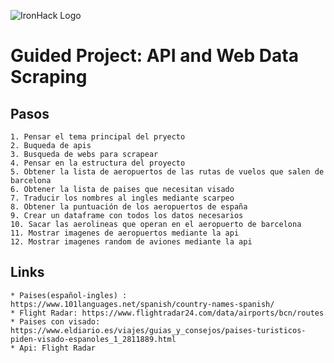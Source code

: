 ![IronHack Logo](https://s3-eu-west-1.amazonaws.com/ih-materials/uploads/upload_d5c5793015fec3be28a63c4fa3dd4d55.png)

# Guided Project: API and Web Data Scraping

## Pasos

    1. Pensar el tema principal del pryecto
    2. Buqueda de apis 
    3. Busqueda de webs para scrapear
    4. Pensar en la estructura del proyecto
    5. Obtener la lista de aeropuertos de las rutas de vuelos que salen de barcelona
    6. Obtener la lista de paises que necesitan visado
    7. Traducir los nombres al ingles mediante scarpeo
    8. Obtener la puntuación de los aeropuertos de españa
    9. Crear un dataframe con todos los datos necesarios
    10. Sacar las aerolineas que operan en el aeropuerto de barcelona
    11. Mostrar imagenes de aeropuertos mediante la api 
    12. Mostrar imagenes random de aviones mediante la api
    
 ## Links
    * Paises(español-ingles) : https://www.101languages.net/spanish/country-names-spanish/
    * Flight Radar: https://www.flightradar24.com/data/airports/bcn/routes
    * Paises con visado: https://www.eldiario.es/viajes/guias_y_consejos/paises-turisticos-piden-visado-espanoles_1_2811889.html
    * Api: Flight Radar
   
